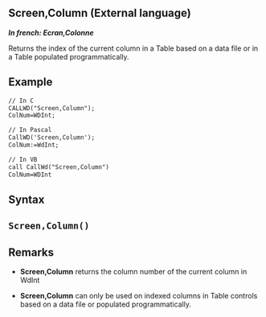 
## Screen,Column (External language)

***In french: Ecran,Colonne***



<a name="XUse"></a>
<a name="Use"></a>
<a name="description"></a>
Returns the index of the current column in a Table based on a data file or in a Table populated programmatically.
<a name="Example1"></a>
<a name="sample_code"></a>

## Example


```txt
// In C
CALLWD("Screen,Column");
ColNum=WDInt;
```


<a name="Example2"></a>





```txt
// In Pascal
CallWD('Screen,Column');
ColNum:=WdInt;
```


<a name="Example3"></a>





```txt
// In VB
call CallWd("Screen,Column")
ColNum=WDInt
```

<a name="XSYNTAX"></a>
<a name="SYNTAX1"></a>

## Syntax

`Screen,Column()`
---



<a name="NOTE0"></a>
<a name="NOTE0_1"></a>

## Remarks


- **Screen,Column** returns the column number of the current column in WdInt

- **Screen,Column** can only be used on indexed columns in Table controls based on a data file or populated programmatically.





